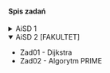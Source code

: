 #### Spis zadań
<details>
	<summary>AiSD 1</summary>
	<ul>
		<li>Zad01 - Sortowanie wg kryterium</li>
		<li>Zad02 - Szukanie min/max</li>
		<li>Zad03 - Selection Sort</li>
		<li>Zad04 - ShakeSort</li>
		<li>Zad05 - BubbleSort on Linked List</li>
		<li>Zad06 - Building Tree in Level Order & printing in Preorder</li>
		<li>Zad08 - Dijkstra</li>
		<li>Zad10 - Dijkstra</li>
		<li>Zad12 - Dziel i Zwyciezaj</li>
		<li>Zad15 - Programowanie Zachłanne i dynamiczne</li>
		<li>Zad18 - Sortowanie w czasie liniowym</li>
	</ul>
</details>
<details open>
	<summary>AiSD 2 [FAKULTET]</summary>
	<ul>
		<li>Zad01 - Dijkstra</li>
		<li>Zad02 - Algorytm PRIME</li>
	</ul>
</details>
